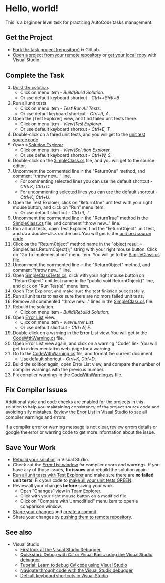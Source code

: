 # Hello, world!

This is a beginner level task for practicing AutoCode tasks management.


## Get the Project

* [Fork the task project (repository)](https://docs.gitlab.com/ee/user/project/repository/forking_workflow.html#creating-a-fork) in GitLab.
* [Open a project from your remote repository](https://docs.microsoft.com/en-us/visualstudio/get-started/tutorial-open-project-from-repo) or [get your local copy](https://docs.microsoft.com/en-us/azure/devops/repos/git/clone#clone-from-another-git-provider) with Visual Studio.


## Complete the Task

1. [Build the solution](https://docs.microsoft.com/en-us/visualstudio/ide/building-and-cleaning-projects-and-solutions-in-visual-studio).
    * Click on menu item - _Build\Build Solution_.
    * Or use default keyboard shortcut - _Ctrl++Shift+B_.
1. Run all unit tests.
    * Click on menu item - _Test\Run All Tests_.
    * Or use defaul keyboard shortcut - _Ctrl+R, A_.
1. Open the [Test Explorer] view, and find failed unit tests there.
    * Click on menu item - _View\Test Explorer_.
    * Or use default keyboard shortcut - _Ctrl+E, T_.
1. Double-click on a failed unit tests, and you will get to the [unit test source code](HelloWorld.Tests/SimpleClassTests.cs).
1. Open a [Solution Explorer](https://docs.microsoft.com/en-us/visualstudio/ide/solutions-and-projects-in-visual-studio#solution-explorer).
    * Click on menu item - _View\Solution Explorer_.
    * Or use default keyboard shortcut - _Ctrl+W, S_.
1. Double-click on the [SimpleClass.cs](HelloWorld/SimpleClass.cs) file, and you will get to the source editor.
1. Uncomment the commented line in the "ReturnOne" method, and comment "throw new..." line.
    * For commenting selected lines you can use the default shortcut - _Ctrl+K, Ctrl+C_.
    * For uncommenting selected lines you can use the default shortcut - _Ctrl+K, Ctrl+U_.
1. Open the Test Explorer, click on "ReturnOne" unit test with your right mouse button, and click on "Run" menu item.
    * Or use default shortcut - _Ctrl+R, T_.
1. Uncomment the commented line in the "ReturnTrue" method in the [SimpleClass.cs](HelloWorld/SimpleClass.cs) file, and comment "throw new..." line.
1. Run all unit tests, open Test Explorer, find the "ReturnObject" unit test, and do a double-click on the test. You will get to the [unit test source code](HelloWorld.Tests/SimpleClassTests.cs).
1. Click on the "ReturnObject" method name in the "object result = SimpleClass.ReturnObject();" string with your right mouse button. Click on "Go To Implementation" menu item. You will ge to the [SimpleClass.cs](HelloWorld/SimpleClass.cs) file.
1. Uncomment the commented line in the "ReturnObject" method, and comment "throw new..." line.
1. Open [SimpleClassTests.cs](HelloWorld.Tests/SimpleClassTests.cs), click with your right mouse button on "ReturnObject" unit test name in the "public void ReturnObject()" line, and click on "Run Test(s)" menu item.
1. Open Test Explorer, and make sure the test finished successfully.
1. Run all unit tests to make sure there are no more failed unit tests.
1. Remove all commented "throw new..." lines in the [SimpleClass.cs](HelloWorld/SimpleClass.cs) file.
1. Rebuild the solution.
    * Click on menu item - _Build\Rebuild Solution_.
1. Open [Error List](https://docs.microsoft.com/en-us/visualstudio/ide/find-and-fix-code-errors#review-the-error-list) view.
    * Click on menu item - _View\Error List_.
    * Or use default shortcut - _Ctrl+W, E_.
1. Double-click on a warning in the Error List view. You will get to the [CodeWithWarning.cs](HelloWorld/CodeWithWarning.cs) file.
1. Open Error List view again, and click on a warning "Code" link. You will get to a documentation web-page for a warning.
1. Go to the [CodeWithWarning.cs](HelloWorld/CodeWithWarning.cs) file, and format the current document.
    * Use default shortcut - _Ctrl+K, Ctrl+D_.
1. Build the solition again, open Error List view, and compare the number of compiler warnings with the previous number.
1. Fix compiler warnings in the [CodeWithWarning.cs](HelloWorld/CodeWithWarning.cs) file.


## Fix Compiler Issues

Additional style and code checks are enabled for the projects in this solution to help you maintaining consistency of the project source code and avoiding silly mistakes. [Review the Error List](https://docs.microsoft.com/en-us/visualstudio/ide/find-and-fix-code-errors#review-the-error-list) in Visual Studio to see all compiler warnings and errors.

If a compiler error or warning message is not clear, [review errors details](https://docs.microsoft.com/en-us/visualstudio/ide/find-and-fix-code-errors#review-errors-in-detail) or google the error or warning code to get more information about the issue.


## Save Your Work

* [Rebuild your solution](https://docs.microsoft.com/en-us/visualstudio/ide/building-and-cleaning-projects-and-solutions-in-visual-studio) in Visual Studio.
* Check out the [Error List window](https://docs.microsoft.com/en-us/visualstudio/ide/reference/error-list-window) for compiler errors and warnings. If you have any of those issues, **fix issues** and rebuild the solution again.
* [Run all unit tests with Test Explorer](https://docs.microsoft.com/en-us/visualstudio/test/run-unit-tests-with-test-explorer) and make sure there are **no failed unit tests**. Fix your code to [make all your unit tests GREEN](https://stackoverflow.com/questions/276813/what-is-red-green-testing).
* Review all your changes **before** saving your work.
    * Open "Changes" view in [Team Explorer](https://docs.microsoft.com/en-us/visualstudio/ide/reference/team-explorer-reference).
    * Click with your right mouse button on a modified file.
    * Click on "Compare with Unmodified" menu item to open a comparison window.
* [Stage your changes](https://docs.microsoft.com/en-us/azure/devops/repos/git/commits#stage-your-changes) and [create a commit](https://docs.microsoft.com/en-us/azure/devops/repos/git/commits#create-a-commit).
* Share your changes by [pushing them to remote repository](https://docs.microsoft.com/en-us/azure/devops/repos/git/pushing).


## See also

* Visual Studio
  * [First look at the Visual Studio Debugger](https://docs.microsoft.com/en-us/visualstudio/debugger/debugger-feature-tour)
  * [Quickstart: Debug with C# or Visual Basic using the Visual Studio debugger](https://docs.microsoft.com/en-us/visualstudio/debugger/quickstart-debug-with-managed)
  * [Tutorial: Learn to debug C# code using Visual Studio](https://docs.microsoft.com/en-us/visualstudio/get-started/csharp/tutorial-debugger)
  * [Navigate through code with the Visual Studio debugger](https://docs.microsoft.com/en-us/visualstudio/debugger/navigating-through-code-with-the-debugger)
  * [Default keyboard shortcuts in Visual Studio](https://docs.microsoft.com/en-us/visualstudio/ide/default-keyboard-shortcuts-in-visual-studio)
